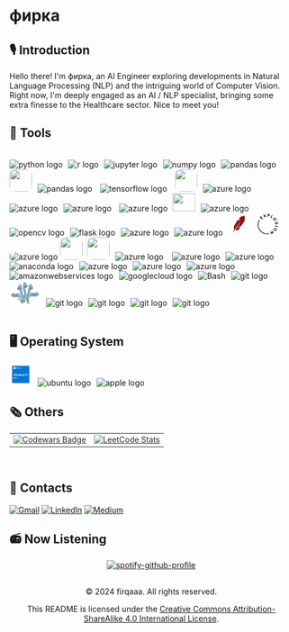 <!-- <h3 align="left", style="font-family:  Consolas, monospace;"><b>Tech : </b></h3> -->

# фирка

## 🎙️ Introduction

Hello there! I'm фирка, an AI Engineer exploring developments in Natural Language Processing (NLP) and the intriguing world of Computer Vision.  Right now, I'm deeply engaged as an AI / NLP specialist, bringing some extra finesse to the Healthcare sector. Nice to meet you!

## 🔩 Tools
<br>

<div align="center">
<div align="left">
  <img src="https://cdn.jsdelivr.net/gh/devicons/devicon/icons/python/python-original.svg" height="40" alt="python logo"  />
<img width="2" />
  <img src="https://cdn.jsdelivr.net/gh/devicons/devicon/icons/r/r-original.svg" height="40" alt="r logo"  />
<img width="2" />
  <img src="https://cdn.jsdelivr.net/gh/devicons/devicon/icons/jupyter/jupyter-original.svg" height="40" alt="jupyter logo"  />
<img width="2" />
  <img src="https://cdn.jsdelivr.net/gh/devicons/devicon/icons/numpy/numpy-original.svg" height="40" alt="numpy logo"  />
<img width="2" />
  <img src="https://cdn.jsdelivr.net/gh/devicons/devicon/icons/pandas/pandas-original.svg" height="40" width="52" alt="pandas logo"  />
<img width="3">
  <img src="https://pbs.twimg.com/profile_images/1049911508296224770/9R5kP6Ql_200x200.jpg" height="40" width="40" style="border-radius: 25%; alt="pandas logo"  />
<img width="2" />
  <img src="https://upload.wikimedia.org/wikipedia/commons/thumb/0/05/Scikit_learn_logo_small.svg/1200px-Scikit_learn_logo_small.svg.png" height="40" width="58" alt="pandas logo"/> 
<img width="2" />
  <img src="https://upload.wikimedia.org/wikipedia/commons/thumb/2/2d/Tensorflow_logo.svg/1200px-Tensorflow_logo.svg.png" height="40" width="40" alt="tensorflow logo"/> 
<img width="2" />
  <img src="https://img.stackshare.io/service/5601/keras.png" height="40" width="40" style="border-radius: 25%; alt="tensorflow logo"/>
<img width="2" />
  <img src="https://freepngimg.com/save/72540-network-neural-recurrent-deep-database-pytorch-artificial/1200x1200" height="40" width="45" alt="azure logo"/>
<img width="2" />
  <img src="https://avatars.githubusercontent.com/u/58386951?v=4&s=400" height="40" width="40" alt="azure logo"  />
<img width="2" />
  <img src="https://pbs.twimg.com/profile_images/1562047178020950017/bgSunJt3_200x200.png" height="40" width="40" alt="azure logo"/>
<img width="2" /> 
  <img src="https://raw.githubusercontent.com/unifyai/unifyai.github.io/master/img/externally_linked/ivy_logo_only.png" height="40" width="40" alt="azure logo"/>
<img width="2" /> 
  <img style="margin-left:-5px"src="https://p3-juejin.byteimg.com/tos-cn-i-k3u1fbpfcp/60cf481f4fa740f488a56c18048d9167~tplv-k3u1fbpfcp-jj-mark:3024:0:0:0:q75.awebp" height="32" width="40" style="border-radius: 25%; alt="azure logo"/>
<img width="2" />
  <img src="https://raw.githubusercontent.com/wandb/assets/main/wandb-dots-logo.svg" height="33" width="40" alt="azure logo"/>
<img width="2" />
  <img src="https://cdn.jsdelivr.net/gh/devicons/devicon/icons/opencv/opencv-original.svg" height="40" alt="opencv logo"  />
<img width="2" />
  <img src="https://cdn.jsdelivr.net/gh/devicons/devicon/icons/flask/flask-original.svg" height="40" alt="flask logo"  />
<img width="2" />
  <img src="https://onnxruntime.ai/images/ONNX-Icon.png" height="40" width="40" alt="azure logo"/>
<img width="2" />
    <img src="https://huggingface.co/datasets/huggingface/brand-assets/resolve/main/hf-logo.png" height="40" width="40" alt="azure logo"/>
<img width="2" />
    <img src="./images/5270.png" height="40" width="40" alt="azure logo"/>
<img width="2" />
    <img src="./images/312y9y449.png" height="40" width="40" alt="azure logo"/>
<img width="0.5" />
    <img src="https://avatars.githubusercontent.com/u/126733545?s=280&v=4#gh-dark-mode-only" height="40" width="40" alt="azure logo" style="border-radius: 25%;">
    <img src="https://yt3.googleusercontent.com/n2bsKkWvZBm5-QSpSZFZ2xVsXI-iwenuzG5yRVPruFABzLfCfVti45S0PrXlwrVa9TvOF3Wu=s900-c-k-c0x00ffffff-no-rj#gh-light-mode-only" height="40" width="40" style="border-radius: 25%; alt="azure logo"/>
<img width="0.5" />
    <img src="https://asset.brandfetch.io/id6a4s3gXI/idncpUsO_z.jpeg" height="40" width="40" style="border-radius: 25%; alt="azure logo"/>
<img width="2" />
    <img src="https://streamlit.io/images/brand/streamlit-mark-color.svg" height="40" width="40" alt="azure logo"/>
<img width="3"> 
    <img src="https://innovationyourself.com/wp-content/uploads/2021/10/rasa.png" height="40" width="40" alt="azure logo" />
<img width="2" />
    <img src="https://miro.medium.com/v2/resize:fit:513/1*aeXlwnOS3DvVHiMVgBZbpQ.png" height="40" width="40" alt="azure logo" />
<img width="2" />
  <img src="https://cdn.jsdelivr.net/gh/devicons/devicon/icons/anaconda/anaconda-original.svg" height="40" alt="anaconda logo"  />
<!-- <img width="2" />
    <img src="https://seeklogo.com/images/O/open-ai-logo-8B9BFEDC26-seeklogo.com.png" height="40" width="40" alt="azure logo"/> -->
<img width="2" />
    <img src="https://seeklogo.com/images/P/pinecone-icon-logo-AF8B5B7F96-seeklogo.com.png" height="40" width="40" alt="azure logo"/>
<img width="2" />
    <img src="https://seeklogo.com/images/C/chroma-logo-FB287847E7-seeklogo.com.png" height="32" width="40" alt="azure logo"/>
<img width="2" />
  <img src="https://cdn.jsdelivr.net/gh/devicons/devicon/icons/azure/azure-original.svg" height="35" alt="azure logo"  />
<img width="2" />
  <img src="https://cdn.jsdelivr.net/gh/devicons/devicon/icons/amazonwebservices/amazonwebservices-original-wordmark.svg" height="40" alt="amazonwebservices logo"  />
<img width="2" />
  <img src="https://cdn.jsdelivr.net/gh/devicons/devicon/icons/googlecloud/googlecloud-original.svg" height="40" alt="googlecloud logo"  />
<img width="2" />
    <img src="https://cdn3d.iconscout.com/3d/free/thumb/free-docker-5645891-4695749.png?f=webp" alt="Bash" height="50" width="50" />
<!-- <img width="2" />
  <img src="https://cdn-icons-png.flaticon.com/256/873/873120.png" height="35" alt="bash logo"  /> -->
<img width="2" />
  <img src="https://repository-images.githubusercontent.com/135934107/7d1b9580-c328-11eb-931b-d46c26e29959" height="45" width="45" alt="git logo"  />
<img width="2" />
  <img src="./images/images-removebg-preview.png" height="45" width="55" alt="git logo"  />
<img width="2" />
  <img src="https://www.svgrepo.com/show/368725/git.svg" height="40" alt="git logo"  />
<img width="2" />
  <img src="https://img1.daumcdn.net/thumb/R800x0/?scode=mtistory2&fname=https%3A%2F%2Fblog.kakaocdn.net%2Fdn%2FFAzVc%2FbtsrVufKWXs%2FWeSKyRktzzzL533LFa6WV1%2Fimg.png" height="40" alt="git logo"  />
<img width="2" />
  <img src="https://asset.brandfetch.io/idfDTLvPCK/idfkFVkJdH.png" height="40" alt="git logo"  />
<img width="2" />
  <img src="https://upload.wikimedia.org/wikipedia/commons/d/de/AirflowLogo.png" height="35" alt="git logo"  />
</div>
</div>

</div>

<br>

## 🖥️ <b> Operating System </b>
<div align="left">
  <img src="./images/win11.png" height="40" alt="windows8 logo"  />
  <img width="2" />
  <img src="https://cdn.jsdelivr.net/gh/devicons/devicon/icons/ubuntu/ubuntu-plain.svg" height="40" alt="ubuntu logo"  />
  <img width="2" />
  <img src="https://www.varcap-informatique.net/tutoriels/wp-content/uploads/2021/08/logo-macos-monterey.png" height="40" alt="apple logo"  />
</div>

<!-- ## <b>Statistics</b>

<img src="https://myreadme.vercel.app/api/embed/firqaaa?panels=userstatistics,toplanguages,commitgraph" alt="reimaginedreadme" />

<br> -->


## 🗞️ <b>Others</b>

<table align="center" style="opacity: 0.9;">
    <tr>
        <td>
            <a href="https://www.codewars.com/users/firqaaa">
                <img src="https://www.codewars.com/users/firqaaa/badges/small" alt="Codewars Badge">
            </a>
        </td>
        <td>
            <a href="https://github.com/firqaaa/github-readme">
                <img src="https://leetcode-stats-six.vercel.app/api?username=firqaaa" alt="LeetCode Stats">
            </a>
        </td>
    </tr>
</table>


<br>

<!-- <table align="center">
  <tr>
    <td><img alt="competition" src="https://road-to-kaggle-grandmaster.vercel.app/api/badges/firqaaa/competition/light"></td>
    <td><img alt="dataset" src="https://road-to-kaggle-grandmaster.vercel.app/api/badges/firqaaa/dataset/light"></td>
    <td><img alt="notebook" src="https://road-to-kaggle-grandmaster.vercel.app/api/badges/firqaaa/notebook/light"></td>
    <td><img alt="discussion" src="https://road-to-kaggle-grandmaster.vercel.app/api/badges/firqaaa/discussion/light"></td>
  </tr>
</table> -->

## 📮 <b>Contacts</b>
[![Gmail](https://img.shields.io/badge/-Gmail-c14438?style=flat&logo=Gmail&logoColor=white)](mailto:firqaaa@gmail.com) [![LinkedIn](https://img.shields.io/badge/LinkedIn-%230077B5.svg?logo=linkedin&logoColor=white)](https://linkedin.com/in/firqaana) [![Medium](https://img.shields.io/badge/Medium-12100E?logo=medium&logoColor=white)](https://medium.com/@firqaaa)

###

## 📻 <b>Now Listening </b>
<div align="center">

  [![spotify-github-profile](https://spotify-github-profile.vercel.app/api/view?uid=31ka2ltibsixwhlhexeylvwhep7i&cover_image=true&theme=novatorem&show_offline=true&background_color=121212&interchange=false&bar_color=53b14f&bar_color_cover=true)](https://spotify-github-profile.vercel.app/api/view?uid=31ka2ltibsixwhlhexeylvwhep7i&redirect=true)

</div>

<!-- ## Copyright -->

##
<div align="center">
  © 2024 firqaaa. All rights reserved.

  This README is licensed under the [Creative Commons Attribution-ShareAlike 4.0 International License](https://creativecommons.org/licenses/by-sa/4.0/).
</div>
